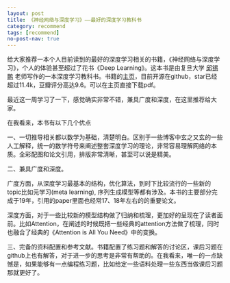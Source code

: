 ```yaml
---
layout: post
title: 《神经网络与深度学习》——最好的深度学习教科书
category: recommend
tags: [recommend]
no-post-nav: true
---
```


给大家推荐一本个人目前读到的最好的深度学习相关的书籍，《神经网络与深度学习》，个人的体验甚至超过了花书《Deep Learning》。这本书是由复旦大学 [邱锡鹏](https://xpqiu.github.io/) 老师写作的一本深度学习教科书。书籍的[主页](https://nndl.github.io/)，目前开源在github，star已经超过11.4k，豆瓣评分高达9.6。可以在主页直接下载pdf。


最近这一周学习了一下，感觉确实非常不错，兼具广度和深度，在这里推荐给大家。


在我看来，本书有以下几个优点

一、一切推导相关都以数学为基础，清楚明白。区别于一些博客中玄之又玄的一些人工解释，统一的数学符号来阐述整套深度学习的理论，非常容易理解网络的本质。全彩配图和论文引用，排版非常清晰，甚至可以说是精美。

二、兼具广度和深度。

广度方面，从深度学习最基本的结构，优化算法，到时下比较流行的一些新的topic比如元学习(meta learning), 序列生成模型等都有涉及。本书的主要部分完成于19年，引用的paper里面也经常17、18年左右的的重要论文。

深度方面，对于一些比较新的模型结构做了归纳和梳理，更加好的呈现在了读者面前。比如Attention，在阐述的时候既把一些经典的attention方法做了梳理，同时也融合了经典的《Attention is All You Need》中的变换。

三、完备的资料配置和参考文献。书籍配置了练习题和解答的讨论区，课后习题在github上也有解答，对于进一步的思考是非常有帮助的。在我看来，唯一的一点缺憾是，如果能够有一点编程练习题，比如给定一些语料处理一些东西当做课后习题那就更好了。
